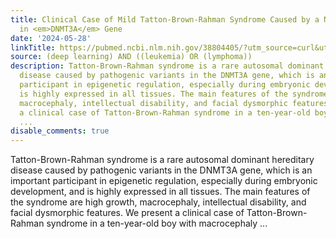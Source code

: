 ```yaml
---
title: Clinical Case of Mild Tatton-Brown-Rahman Syndrome Caused by a Nonsense Variant
  in <em>DNMT3A</em> Gene
date: '2024-05-28'
linkTitle: https://pubmed.ncbi.nlm.nih.gov/38804405/?utm_source=curl&utm_medium=rss&utm_campaign=pubmed-2&utm_content=1byXLWG-5Hn0_qdLgZYpDfLA2UWGhGNgZGereuo1rJN2aoAQXP&fc=20220814223158&ff=20240529181055&v=2.18.0.post9+e462414
source: (deep learning) AND ((leukemia) OR (lymphoma))
description: Tatton-Brown-Rahman syndrome is a rare autosomal dominant hereditary
  disease caused by pathogenic variants in the DNMT3A gene, which is an important
  participant in epigenetic regulation, especially during embryonic development, and
  is highly expressed in all tissues. The main features of the syndrome are high growth,
  macrocephaly, intellectual disability, and facial dysmorphic features. We present
  a clinical case of Tatton-Brown-Rahman syndrome in a ten-year-old boy with macrocephaly
  ...
disable_comments: true
---
```

Tatton-Brown-Rahman syndrome is a rare autosomal dominant hereditary disease caused by pathogenic variants in the DNMT3A gene, which is an important participant in epigenetic regulation, especially during embryonic development, and is highly expressed in all tissues. The main features of the syndrome are high growth, macrocephaly, intellectual disability, and facial dysmorphic features. We present a clinical case of Tatton-Brown-Rahman syndrome in a ten-year-old boy with macrocephaly ...
